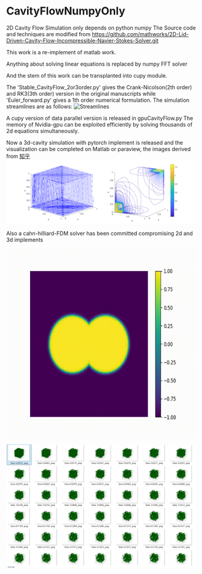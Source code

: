 # CavityFlowNumpyOnly
2D Cavity Flow Simulation only depends on python numpy
The Source code and techniques are modified from 
https://github.com/mathworks/2D-Lid-Driven-Cavity-Flow-Incompressible-Navier-Stokes-Solver.git  

This work is a re-implement of matlab work.  

Anything about solving linear equations is replaced by numpy FFT solver  

And the stem of this work can be transplanted into cupy module.  

The 'Stable_CavityFlow_2or3order.py' gives the Crank-Nicolson(2th order) and RK3(3th order)
version in the original manuscripts while 'Euler_forward.py' gives a 1th order
numerical formulation.
The simulation streamlines are as follows:
![Streamlines](v2-dd18b58d2cf151602249ce0cc2560875_r.png)

A cupy version of data parallel version is released in gpuCavityFlow.py
The memory of Nvidia-gpu can be exploited efficiently by solving thousands 
of 2d equations simultaneously.

Now a 3d-cavity simulation with pytorch implement is released and 
the visualization can be completed on Matlab or paraview, the images
derived from [知乎](https://zhuanlan.zhihu.com/p/852110231)
![cavity3d](v2-b106ce92bd10fc6b07c5a6a6e41b46d3_r.png)

Also a cahn-hilliard-FDM solver has been committed 
compromising 2d and 3d implements

![cahn-hilliard-2d](bubble_merge.gif)

![cahn-hilliard-3d](cahn_hilliard_3d.jpg)
